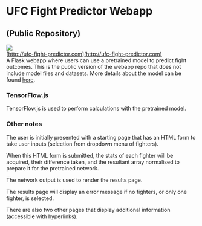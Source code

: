 # UFC Fight Predictor Webapp
## (Public Repository)  

![](demo_gif.gif)  
[http://ufc-fight-predictor.com](http://ufc-fight-predictor.com)  
A Flask webapp where users can use a pretrained model to predict fight outcomes. This is the public version of the webapp repo that does not include model files and datasets. More details about the model can be found [here](https://medium.com/@ciaranbench/how-to-make-money-with-machine-learning-value-betting-on-predicted-ufc-fight-outcomes-46ef6e916912). 

### TensorFlow.js
TensorFlow.js is used to perform calculations with the pretrained model. 

### Other notes
The user is initially presented with a starting page that has an HTML form to take user inputs (selection from dropdown menu of fighters).

When this HTML form is submitted, the stats of each fighter will be acquired, their difference taken, and the resultant array normalised to prepare it for the pretrained network.

The network output is used to render the results page.

The results page will display an error message if no fighters, or only one fighter, is selected.

There are also two other pages that display additional information (accessible with hyperlinks).
